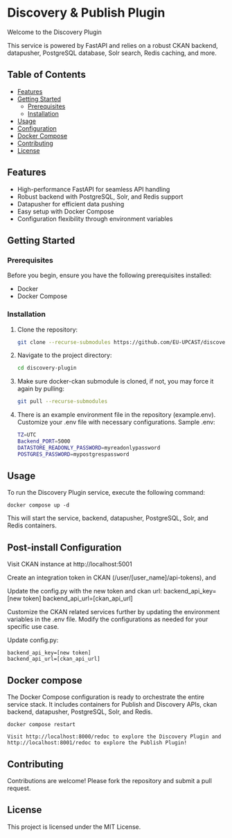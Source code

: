 # Discovery & Publish Plugin

Welcome to the Discovery Plugin

This service is powered by FastAPI and relies on a robust CKAN backend, datapusher, PostgreSQL database, Solr search, Redis caching, and more.

## Table of Contents

- [Features](#features)
- [Getting Started](#getting-started)
  - [Prerequisites](#prerequisites)
  - [Installation](#installation)
- [Usage](#usage)
- [Configuration](#configuration)
- [Docker Compose](#docker-compose)
- [Contributing](#contributing)
- [License](#license)

## Features

- High-performance FastAPI for seamless API handling
- Robust backend with PostgreSQL, Solr, and Redis support
- Datapusher for efficient data pushing
- Easy setup with Docker Compose
- Configuration flexibility through environment variables

## Getting Started

### Prerequisites

Before you begin, ensure you have the following prerequisites installed:

- Docker
- Docker Compose

### Installation

1. Clone the repository:

   ```bash
   git clone --recurse-submodules https://github.com/EU-UPCAST/discovery-plugin.git

2. Navigate to the project directory:

    ```bash
    cd discovery-plugin

3. Make sure docker-ckan submodule is cloned, if not, you may force it again by pulling:
    ```bash
    git pull --recurse-submodules
   
3. There is an example environment file in the repository (example.env). Customize your .env file with necessary configurations. Sample .env:

    ```bash
    TZ=UTC
    Backend_PORT=5000
    DATASTORE_READONLY_PASSWORD=myreadonlypassword
    POSTGRES_PASSWORD=mypostgrespassword

## Usage
To run the Discovery Plugin service, execute the following command:

    docker compose up -d

This will start the service, backend, datapusher, PostgreSQL, Solr, and Redis containers.


## Post-install Configuration
Visit CKAN instance at http://localhost:5001

Create an integration token in CKAN (/user/[user_name]/api-tokens), and 

Update the config.py with the new token and ckan url:
backend_api_key=[new token]
backend_api_url=[ckan_api_url]

Customize the CKAN related services further by updating the environment variables in the .env file. Modify the configurations as needed for your specific use case.


Update config.py:

    backend_api_key=[new token]
    backend_api_url=[ckan_api_url]


## Docker compose

The Docker Compose configuration is ready to orchestrate the entire service stack. It includes containers for Publish and Discovery APIs, ckan backend, datapusher, PostgreSQL, Solr, and Redis.

    docker compose restart
    
    Visit http://localhost:8000/redoc to explore the Discovery Plugin and http://localhost:8001/redoc to explore the Publish Plugin!

## Contributing

Contributions are welcome! Please fork the repository and submit a pull request.


## License

This project is licensed under the MIT License.
